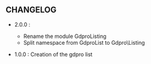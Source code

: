## CHANGELOG

- 2.0.0 :
    * Rename the module GdproListing
    * Split namespace from GdproList to Gdpro\\Listing

- 1.0.0 : Creation of the gdpro list
